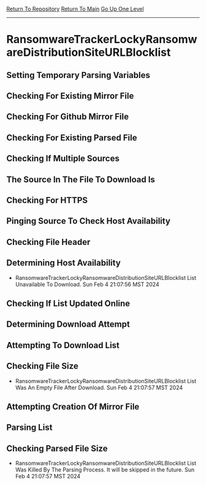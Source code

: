 [Return To Repository](https://github.com/DigitalWarrior/piholeparser/)
[Return To Main](https://github.com/DigitalWarrior/piholeparser/blob/master/RecentRunLogs/Mainlog.md)
[Go Up One Level](https://github.com/DigitalWarrior/piholeparser/blob/master/RecentRunLogs/TopLevelScripts/30-Processing-External-Blacklists.md)
____________________________________
# RansomwareTrackerLockyRansomwareDistributionSiteURLBlocklist
## Setting Temporary Parsing Variables
## Checking For Existing Mirror File
## Checking For Github Mirror File
## Checking For Existing Parsed File
## Checking If Multiple Sources
## The Source In The File To Download Is
## Checking For HTTPS
## Pinging Source To Check Host Availability
## Checking File Header
## Determining Host Availability
* RansomwareTrackerLockyRansomwareDistributionSiteURLBlocklist List Unavailable To Download. Sun Feb  4 21:07:56 MST 2024
## Checking If List Updated Online
## Determining Download Attempt
## Attempting To Download List
## Checking File Size
* RansomwareTrackerLockyRansomwareDistributionSiteURLBlocklist List Was An Empty File After Download. Sun Feb  4 21:07:57 MST 2024
## Attempting Creation Of Mirror File
## Parsing List
## Checking Parsed File Size
* RansomwareTrackerLockyRansomwareDistributionSiteURLBlocklist List Was Killed By The Parsing Process. It will be skipped in the future. Sun Feb  4 21:07:57 MST 2024
